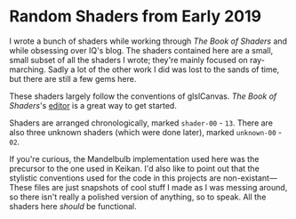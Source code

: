 # Random Shaders from Early 2019
I wrote a bunch of shaders while working through
*The Book of Shaders* and while obsessing over IQ's blog.
The shaders contained here are a small, small subset
of all the shaders I wrote; they're mainly focused on ray-marching.
Sadly a lot of the other work I did was lost to the sands of time,
but there are still a few gems here.

These shaders largely follow the conventions of glslCanvas.
*The Book of Shaders*'s [editor](editor.http://editor.thebookofshaders.com/)
is a great way to get started.

Shaders are arranged chronologically, marked `shader-00` - `13`.
There are also three unknown shaders (which were done later), marked `unknown-00` - `02`.

If you're curious, the Mandelbulb implementation used here was the precursor
to the one used in Keikan.
I'd also like to point out that the stylistic conventions used for the code
in this projects are non-existant—These files are just snapshots of cool stuff I made
as I was messing around,
so there isn't really a polished version of anything, so to speak.
All the shaders here *should* be functional.
